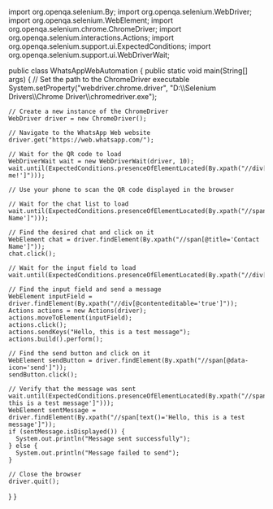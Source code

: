 import org.openqa.selenium.By;
import org.openqa.selenium.WebDriver;
import org.openqa.selenium.WebElement;
import org.openqa.selenium.chrome.ChromeDriver;
import org.openqa.selenium.interactions.Actions;
import org.openqa.selenium.support.ui.ExpectedConditions;
import org.openqa.selenium.support.ui.WebDriverWait;

public class WhatsAppWebAutomation {
  public static void main(String[] args) {
    // Set the path to the ChromeDriver executable
    System.setProperty("webdriver.chrome.driver", "D:\\\\Selenium Drivers\\\\Chrome Driver\\\\chromedriver.exe");

    // Create a new instance of the ChromeDriver
    WebDriver driver = new ChromeDriver();

    // Navigate to the WhatsApp Web website
    driver.get("https://web.whatsapp.com/");

    // Wait for the QR code to load
    WebDriverWait wait = new WebDriverWait(driver, 10);
    wait.until(ExpectedConditions.presenceOfElementLocated(By.xpath("//div[@title='Scan me!']")));

    // Use your phone to scan the QR code displayed in the browser

    // Wait for the chat list to load
    wait.until(ExpectedConditions.presenceOfElementLocated(By.xpath("//span[@title='Contact Name']")));

    // Find the desired chat and click on it
    WebElement chat = driver.findElement(By.xpath("//span[@title='Contact Name']"));
    chat.click();

    // Wait for the input field to load
    wait.until(ExpectedConditions.presenceOfElementLocated(By.xpath("//div[@contenteditable='true']")));

    // Find the input field and send a message
    WebElement inputField = driver.findElement(By.xpath("//div[@contenteditable='true']"));
    Actions actions = new Actions(driver);
    actions.moveToElement(inputField);
    actions.click();
    actions.sendKeys("Hello, this is a test message");
    actions.build().perform();

    // Find the send button and click on it
    WebElement sendButton = driver.findElement(By.xpath("//span[@data-icon='send']"));
    sendButton.click();

    // Verify that the message was sent
    wait.until(ExpectedConditions.presenceOfElementLocated(By.xpath("//span[text()='Hello, this is a test message']")));
    WebElement sentMessage = driver.findElement(By.xpath("//span[text()='Hello, this is a test message']"));
    if (sentMessage.isDisplayed()) {
      System.out.println("Message sent successfully");
    } else {
      System.out.println("Message failed to send");
    }

    // Close the browser
    driver.quit();
  }
}

